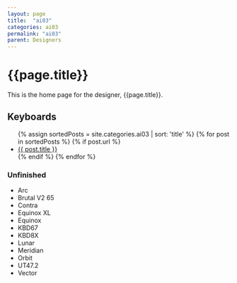 ```yaml
---
layout: page
title:  "ai03"
categories: ai03
permalink: "ai03"
parent: Designers
---
```

# {{page.title}}
This is the home page for the designer, {{page.title}}.

## Keyboards

<ul>
  {% assign sortedPosts = site.categories.ai03 | sort: 'title' %}
    {% for post in sortedPosts %}
      {% if post.url %}
        <li><a href="{{ post.url }}">{{ post.title }}</a></li>
      {% endif %}
    {% endfor %}
</ul>

### Unfinished

- Arc
- Brutal V2 65
- Contra
- Equinox XL
- Equinox
- KBD67
- KBD8X
- Lunar
- Meridian
- Orbit
- UT47.2
- Vector
